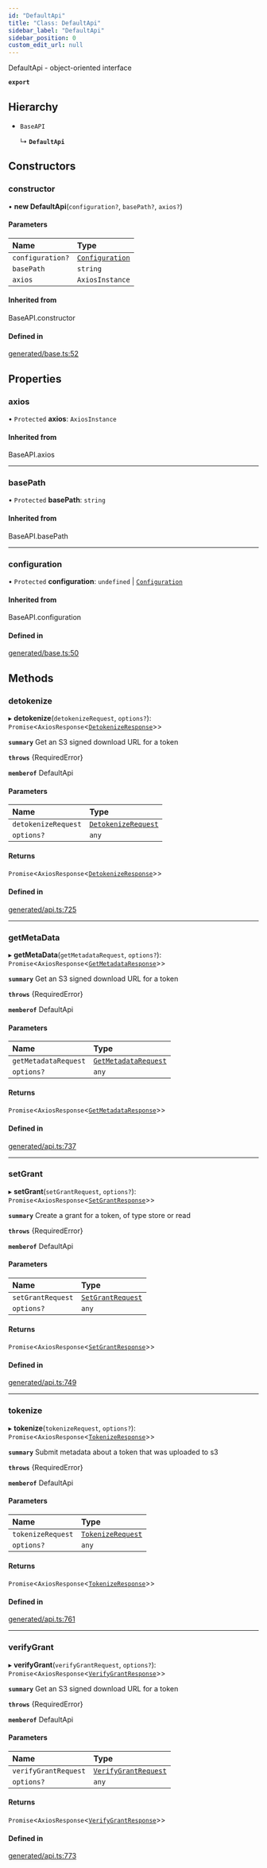 ```yaml
---
id: "DefaultApi"
title: "Class: DefaultApi"
sidebar_label: "DefaultApi"
sidebar_position: 0
custom_edit_url: null
---
```


DefaultApi - object-oriented interface

**`export`**

## Hierarchy

- `BaseAPI`

  ↳ **`DefaultApi`**

## Constructors

### constructor

• **new DefaultApi**(`configuration?`, `basePath?`, `axios?`)

#### Parameters

| Name | Type |
| :------ | :------ |
| `configuration?` | [`Configuration`](Configuration.md) |
| `basePath` | `string` |
| `axios` | `AxiosInstance` |

#### Inherited from

BaseAPI.constructor

#### Defined in

[generated/base.ts:52](https://github.com/refinery-labs/lunasec-monorepo/blob/59906a9/js/sdks/packages/tokenizer-sdk/src/generated/base.ts#L52)

## Properties

### axios

• `Protected` **axios**: `AxiosInstance`

#### Inherited from

BaseAPI.axios

___

### basePath

• `Protected` **basePath**: `string`

#### Inherited from

BaseAPI.basePath

___

### configuration

• `Protected` **configuration**: `undefined` \| [`Configuration`](Configuration.md)

#### Inherited from

BaseAPI.configuration

#### Defined in

[generated/base.ts:50](https://github.com/refinery-labs/lunasec-monorepo/blob/59906a9/js/sdks/packages/tokenizer-sdk/src/generated/base.ts#L50)

## Methods

### detokenize

▸ **detokenize**(`detokenizeRequest`, `options?`): `Promise`<`AxiosResponse`<[`DetokenizeResponse`](../interfaces/DetokenizeResponse.md)\>\>

**`summary`** Get an S3 signed download URL for a token

**`throws`** {RequiredError}

**`memberof`** DefaultApi

#### Parameters

| Name | Type |
| :------ | :------ |
| `detokenizeRequest` | [`DetokenizeRequest`](../interfaces/DetokenizeRequest.md) |
| `options?` | `any` |

#### Returns

`Promise`<`AxiosResponse`<[`DetokenizeResponse`](../interfaces/DetokenizeResponse.md)\>\>

#### Defined in

[generated/api.ts:725](https://github.com/refinery-labs/lunasec-monorepo/blob/59906a9/js/sdks/packages/tokenizer-sdk/src/generated/api.ts#L725)

___

### getMetaData

▸ **getMetaData**(`getMetadataRequest`, `options?`): `Promise`<`AxiosResponse`<[`GetMetadataResponse`](../interfaces/GetMetadataResponse.md)\>\>

**`summary`** Get an S3 signed download URL for a token

**`throws`** {RequiredError}

**`memberof`** DefaultApi

#### Parameters

| Name | Type |
| :------ | :------ |
| `getMetadataRequest` | [`GetMetadataRequest`](../interfaces/GetMetadataRequest.md) |
| `options?` | `any` |

#### Returns

`Promise`<`AxiosResponse`<[`GetMetadataResponse`](../interfaces/GetMetadataResponse.md)\>\>

#### Defined in

[generated/api.ts:737](https://github.com/refinery-labs/lunasec-monorepo/blob/59906a9/js/sdks/packages/tokenizer-sdk/src/generated/api.ts#L737)

___

### setGrant

▸ **setGrant**(`setGrantRequest`, `options?`): `Promise`<`AxiosResponse`<[`SetGrantResponse`](../interfaces/SetGrantResponse.md)\>\>

**`summary`** Create a grant for a token, of type store or read

**`throws`** {RequiredError}

**`memberof`** DefaultApi

#### Parameters

| Name | Type |
| :------ | :------ |
| `setGrantRequest` | [`SetGrantRequest`](../interfaces/SetGrantRequest.md) |
| `options?` | `any` |

#### Returns

`Promise`<`AxiosResponse`<[`SetGrantResponse`](../interfaces/SetGrantResponse.md)\>\>

#### Defined in

[generated/api.ts:749](https://github.com/refinery-labs/lunasec-monorepo/blob/59906a9/js/sdks/packages/tokenizer-sdk/src/generated/api.ts#L749)

___

### tokenize

▸ **tokenize**(`tokenizeRequest`, `options?`): `Promise`<`AxiosResponse`<[`TokenizeResponse`](../interfaces/TokenizeResponse.md)\>\>

**`summary`** Submit metadata about a token that was uploaded to s3

**`throws`** {RequiredError}

**`memberof`** DefaultApi

#### Parameters

| Name | Type |
| :------ | :------ |
| `tokenizeRequest` | [`TokenizeRequest`](../interfaces/TokenizeRequest.md) |
| `options?` | `any` |

#### Returns

`Promise`<`AxiosResponse`<[`TokenizeResponse`](../interfaces/TokenizeResponse.md)\>\>

#### Defined in

[generated/api.ts:761](https://github.com/refinery-labs/lunasec-monorepo/blob/59906a9/js/sdks/packages/tokenizer-sdk/src/generated/api.ts#L761)

___

### verifyGrant

▸ **verifyGrant**(`verifyGrantRequest`, `options?`): `Promise`<`AxiosResponse`<[`VerifyGrantResponse`](../interfaces/VerifyGrantResponse.md)\>\>

**`summary`** Get an S3 signed download URL for a token

**`throws`** {RequiredError}

**`memberof`** DefaultApi

#### Parameters

| Name | Type |
| :------ | :------ |
| `verifyGrantRequest` | [`VerifyGrantRequest`](../interfaces/VerifyGrantRequest.md) |
| `options?` | `any` |

#### Returns

`Promise`<`AxiosResponse`<[`VerifyGrantResponse`](../interfaces/VerifyGrantResponse.md)\>\>

#### Defined in

[generated/api.ts:773](https://github.com/refinery-labs/lunasec-monorepo/blob/59906a9/js/sdks/packages/tokenizer-sdk/src/generated/api.ts#L773)
